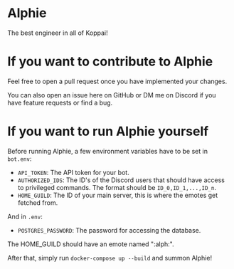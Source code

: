 # Alphie
The best engineer in all of Koppai!

# If you want to contribute to Alphie
Feel free to open a pull request once you have implemented your changes.

You can also open an issue here on GitHub or DM me on Discord if you have feature requests or find a bug.

# If you want to run Alphie yourself
Before running Alphie, a few environment variables have to be set in `bot.env`:
* `API_TOKEN`: The API token for your bot.
* `AUTHORIZED_IDS`: The ID's of the Discord users that should have access to privileged commands. The format should be `ID_0,ID_1,...,ID_n`.
* `HOME_GUILD`: The ID of your main server, this is where the emotes get fetched from.

And in `.env`:
* `POSTGRES_PASSWORD`: The password for accessing the database.

The HOME_GUILD should have an emote named ":alph:".

After that, simply run `docker-compose up --build` and summon Alphie!